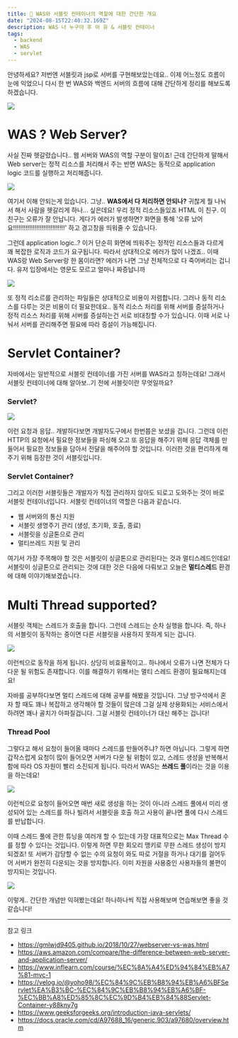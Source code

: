 ```yaml
---
title: 🔎 WAS와 서블릿 컨테이너의 역할에 대한 간단한 개요
date: "2024-08-15T22:40:32.169Z"
description: WAS 너 누구야 후 아 유 & 서블릿 컨테이너
tags: 
  - backend
  - WAS
  - servlet
---
```


안녕하세요? 저번엔 서블릿과 jsp로 서버를 구현해보았는데요.. 이제 어느정도 흐름이 눈에 익었으니 다시 한 번 WAS와 백엔드 서버의 흐름에 대해 간단하게 정리를 해보도록 하겠습니다.  

![](https://i.imgur.com/pFHDH7P.png)

# WAS ? Web Server?

사실 진짜 헷갈렸습니다.. 웹 서버와 WAS의 역할 구분이 말이죠! 근데 간단하게 말해서 Web server는 정적 리소스를 처리해서 주는 반면 WAS는 동적으로 application logic 코드를 실행하고 처리해줍니다.  

![](https://i.imgur.com/cP4Zbr3.jpeg)


여기서 이해 안되는게 있습니다. 그냥.. **WAS에서 다 처리하면 안되나?** 귀찮게 뭘 나눠서 해서 사람을 헷갈리게 하나... 싶은데요! 우리 정적 리소스들있죠 HTML 이 친구. 이 친구는 오류가 잘 안납니다. 게다가 에러가 발생하면? 화면을 통해 '오류 났어요!!!!!!!!!!!!!!!!!!!!!!!!!!!!!' 하고 경고창을 띄워줄 수 있습니다.  

그런데 application logic..? 이거 단순히 화면에 띄워주는 정적인 리소스들과 다르게 꽤 복잡한 로직과 코드가 요구됩니다. 따라서 상대적으로 에러가 많이 나겠죠.. 이때 WAS랑 Web Server랑 한 몸이라면? 에러가 나면 그냥 전체적으로 다 죽어버리는 겁니다. 유저 입장에서는 영문도 모르고 얼마나 짜증납니까  

![](https://i.imgur.com/ml1KQC3.png)

또 정적 리소르를 관리하는 파일들은 상대적으로 비용이 저렴합니다. 그러나 동적 리소스를 다루는 것은 비용이 더 필요한데요.. 동적 리소스 처리를 위해 서버를 증설하거나 정적 리소스 처리를 위해 서버를 증설하는건 서로 비대칭할 수가 있습니다. 이때 서로 나눠서 서버를 관리해주면 필요에 따라 증설이 가능해집니다.  

# Servlet Container?

자바에서는 일반적으로 서블릿 컨테이너를 가진 서버를 WAS라고 칭하는데요! 그래서 서블릿 컨테이너에 대해 알아보..기 전에 서블릿이란 무엇일까요?  

### Servlet?

![](https://i.imgur.com/QxfrGc5.png)

이런 요청과 응답.. 개발하다보면 개발자도구에서 한번쯤은 보셨을 겁니다. 그런데 이런 HTTP의 요청에서 필요한 정보들을 파싱해 오고 또 응답을 해주기 위해 응답 객체를 만들어서 필요한 정보들을 담아서 전달을 해주어야 할 것입니다. 이러한 것을 편리하게 해주기 위해 등장한 것이 서블릿입니다.  

### Servlet Container?

그리고 이러한 서블릿들은 개발자가 직접 관리하지 않아도 되로고 도와주는 것이 바로 서블릿 컨테이너입니다. 서블릿 컨테이너의 역할은 다음과 같습니다.  

- 웹 서버와의 통신 지원 
- 서블릿 생명주기 관리 (생성, 초기화, 호출, 종료)  
- 서블릿을 싱글톤으로 관리  
- 멀티쓰레드 지원 및 관리 

여기서 가장 주목해야 할 것은 서블릿이 싱글톤으로 관리된다는 것과 멀티스레드인데요! 서블릿이 싱글톤으로 관리되는 것에 대한 것은 다음에 다뤄보고 오늘은 **멀티스레드** 환경에 대해 이야기해보겠습니다.  

# Multi Thread supported?

서블릿 객체는 스레드가 호출을 합니다. 그런데 스레드는 순차 실행을 합니다. 즉, 하나의 서블릿이 동작하는 중이면 다른 서블릿을 사용하지 못하게 되는 겁니다. 

![](https://i.imgur.com/qFiTg8t.jpeg)

이런씩으로 동작을 하게 됩니다. 상당히 비효율적이고.. 하나에서 오류가 나면 전체가 다 다운 될 위험도 존재합니다. 이를 해결하기 위해서는 멀티 스레드 환경이 필요해지는데요!  

자바를 공부하다보면 멀티 스레드에 대해 공부를 해봤을 것입니다. 그냥 방구석에서 혼자 할 때도 꽤나 복잡하고 생각해야 할 것들이 많은데 그걸 실제 상용화되는 서비스에서 하려면 꽤나 골치가 아파질겁니다. 그걸 서블릿 컨테이너가 대신 해주는 겁니다!  

### Thread Pool

그렇다고 해서 요청이 들어올 때마다 스레드를 만들어주냐? 하면 아닙니다. 그렇게 하면 갑작스럽게 요청이 많이 들어오면 서버가 다운 될 위험이 있고, 스레드 생성을 반복해서 함에 따라 OS 자원이 빨리 소진되게 됩니다. 따라서 WAS는 **쓰레드 풀**이라는 것을 이용을 하는데요!  

![](https://i.imgur.com/rwIiTok.jpeg)

이런씩으로 요청이 들어오면 매번 새로 생성을 하는 것이 아니라 스레드 풀에서 미리 생성되어 있는 스레드를 하나 빌려서 서블릿을 호출 하고 사용이 끝나면 풀에 다시 스레드를 반납합니다.  

이때 스레드 풀에 관한 튜닝을 여러개 할 수 있는데 가장 대표적으로는 Max Thread 수를 정할 수 있다는 것입니다. 이렇게 하면 무한 회오리 맹키로 무한 스레드 생성이 방지되겠죠! 또 서버가 감당할 수 없는 수의 요청이 와도 따로 거절을 하거나 대기를 걸어두어 서버가 완전히 다운되는 것을 방지합니다. 이미 자원을 사용중인 사용자들의 불편이 방지되는 것입니다.  

![](https://i.imgur.com/6l9rnjq.png)

이렇게.. 간단한 개념만 익혀봤는데요! 하나하나씩 직접 사용해보며 연습해보면 좋을 것 같습니다!  

----
참고 링크  
- https://gmlwjd9405.github.io/2018/10/27/webserver-vs-was.html
- https://aws.amazon.com/compare/the-difference-between-web-server-and-application-server/
- https://www.inflearn.com/course/%EC%8A%A4%ED%94%84%EB%A7%81-mvc-1
- https://velog.io/@yoho98/%EC%84%9C%EB%B8%94%EB%A6%BFServlet%EA%B3%BC-%EC%84%9C%EB%B8%94%EB%A6%BF-%EC%BB%A8%ED%85%8C%EC%9D%B4%EB%84%88Servlet-Container-y88kny7g
- https://www.geeksforgeeks.org/introduction-java-servlets/
- https://docs.oracle.com/cd/A97688_16/generic.903/a97680/overview.htm